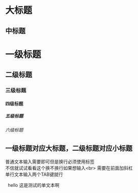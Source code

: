 大标题
=====
中标题
-----
# 一级标题
## 二级标题
### 三级标题
#### 四级标题
##### 五级标题
###### 六级标题

## **一级标题对应大标题，二级标题对应小标题** ## 

普通文本输入需要即可但是换行必须使用标签<br>
不信就试试看看这个换不换行如果想输入\<br> 需要在前面加斜杠<br>
单行文本输入两个TAB键就行

    hello 这是测试的单文本啊
